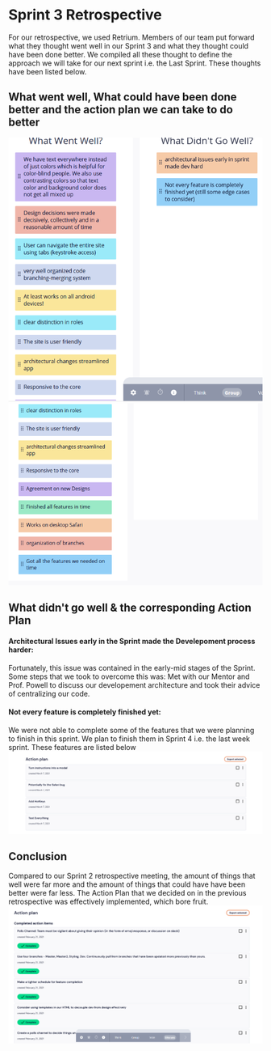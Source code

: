 # Sprint 3 Retrospective

For our retrospective, we used Retrium. Members of our team put forward what they thought went well in our Sprint 3 and what they thought could have been done better. 
We compiled all these thought to define the approach we will take for our next sprint i.e. the Last Sprint. These thoughts have been listed below.

## What went well, What could have been done better and the action plan we can take to do better

<img src="../misc/img/pasted image 0.png" >
<img src="../misc/img/pasted image 1.png" >

## What didn't go well & the corresponding Action Plan

#### Architectural Issues early in the Sprint made the Develepoment process harder:
Fortunately, this issue was contained in the early-mid stages of the Sprint. Some steps that we took to overcome this was: Met with our Mentor and Prof. Powell to discuss our developement architecture and took their advice of centralizing our code.

#### Not every feature is completely finished yet:
We were not able to complete some of the features that we were planning to finish in this sprint. We plan to finish them in Sprint 4 i.e. the last week sprint. These features are listed below
<img src="../misc/img/pasted image 3.png" >

## Conclusion
Compared to our Sprint 2 retrospective meeting, the amount of things that well were far more and the amount of things that could have have been better were far less. The Action Plan that we decided on in the previous retrospective was effectively implemented, which bore fruit.
<img src="../misc/img/pasted image 2.png" >

